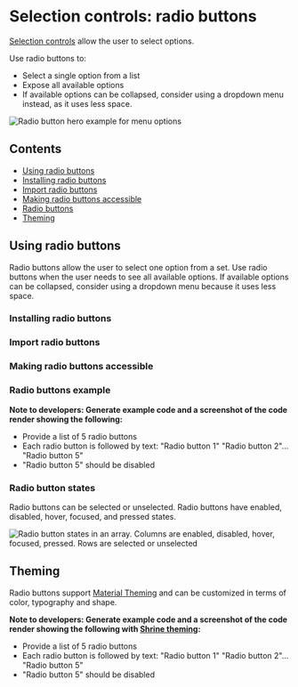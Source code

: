 <!--docs:
title: "Material selection controls: Radio buttons"
layout: detail
section: components
excerpt: "Selection controls allow the user to select options."
iconId: 
path: /catalog/SelectionControlsRadioButtons/
-->

# Selection controls: radio buttons

[Selection controls](https://material.io/components/selection-controls#usage) allow the user to select options.

Use radio buttons to:

* Select a single option from a list
* Expose all available options
* If available options can be collapsed, consider using a dropdown menu instead, as it uses less space.

![Radio button hero example for menu options](assets/RadioButton-hero.png)

## Contents

* [Using radio buttons](#using-radio-buttons)
* [Installing radio buttons](#installing-radio-buttons)
* [Import radio buttons](#import-radio-buttons)
* [Making radio buttons accessible](#making-radio-buttons-accessible)
* [Radio buttons](#radio-buttons)
* [Theming](#theming)

## Using radio buttons

Radio buttons allow the user to select one option from a set. Use radio buttons when the user needs to see all available options. If available options can be collapsed, consider using a dropdown menu because it uses less space.

### Installing radio buttons

### Import radio buttons

### Making radio buttons accessible


### Radio buttons example

**Note to developers: Generate example code and a screenshot of the code render showing the following:**
* Provide a list of 5 radio buttons
* Each radio button is followed by text: "Radio button 1" "Radio button 2"... "Radio button 5"
* "Radio button 5" should be disabled

### Radio button states

Radio buttons can be selected or unselected. Radio buttons have enabled, disabled, hover, focused, and pressed states.

![Radio button states in an array. Columns are enabled, disabled, hover, focused, pressed. Rows are selected or unselected](assets/RadioButton-states.png)
## Theming

Radio buttons support [Material Theming](https://material.io/components/buttons/#theming) and can be
customized in terms of color, typography and shape.

**Note to developers: Generate example code and a screenshot of the code render showing the following with [Shrine theming](https://material.io/design/material-studies/shrine.html#when-to-adapt):**
* Provide a list of 5 radio buttons
* Each radio button is followed by text: "Radio button 1" "Radio button 2"... "Radio button 5"
* "Radio button 5" should be disabled

